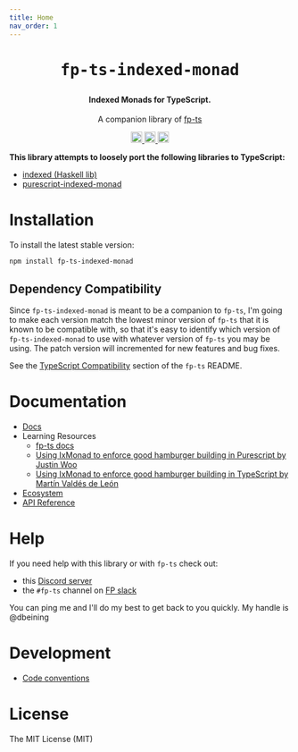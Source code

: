 ```yaml
---
title: Home
nav_order: 1
---
```


<h1 align="center" style="margin-bottom:0;">
  <pre>fp-ts-indexed-monad</pre>
</h1>

<h4 align="center" style="margin-top:0;">
  Indexed Monads for TypeScript.
</h3>

<p align="center">
  A companion library of
  <a href="https://derrickbeining.github.io/fp-ts/">
    fp-ts
  </a>
</p>

<p align="center">
  <a href="https://travis-ci.com/derrickbeining/fp-ts-indexed-monad">
    <img src="https://img.shields.io/travis/derrickbeining/fp-ts-indexed-monad/main.svg?style=flat-square" alt="build status" height="20">
  </a>
  <a href="https://david-dm.org/derrickbeining/fp-ts-indexed-monad">
    <img src="https://img.shields.io/david/derrickbeining/fp-ts-indexed-monad.svg?style=flat-square" alt="dependency status" height="20">
  </a>
  <a href="https://www.npmjs.com/package/fp-ts-indexed-monad">
    <img src="https://img.shields.io/npm/dm/fp-ts-indexed-monad.svg" alt="npm downloads" height="20">
  </a>
</p>

**This library attempts to loosely port the following libraries to TypeScript:**

- [indexed (Haskell lib)](https://hackage.haskell.org/package/indexed-0.1.3)
- [purescript-indexed-monad](https://pursuit.purescript.org/packages/purescript-indexed-monad)

# Installation

To install the latest stable version:

```
npm install fp-ts-indexed-monad
```

## Dependency Compatibility

Since `fp-ts-indexed-monad` is meant to be a companion to `fp-ts`, I'm going to make each version match the lowest minor version of `fp-ts` that it is known to be compatible with, so that it's easy to identify which version of `fp-ts-indexed-monad` to use with whatever version of `fp-ts` you may be using. The patch version will incremented for new features and bug fixes.

See the [TypeScript Compatibility](https://github.com/derrickbeining/fp-ts#typescript-compatibility) section of the `fp-ts` README.

# Documentation

- [Docs](https://derrickbining.github.io/fp-ts-indexed-monad)
- Learning Resources
  - [fp-ts docs](https://derrickbeining.github.io/fp-ts/learning-resources/)
  - [Using IxMonad to enforce good hamburger building in Purescript by Justin Woo](https://qiita.com/kimagure/items/a0ee7313e8c7690bf3f5)
  - [Using IxMonad to enforce good hamburger building in TypeScript by Martín Valdés de León](https://medium.com/@mvaldesdeleon/using-ixmonad-to-enforce-good-hamburger-building-in-typescript-bcd584236dd4)
- [Ecosystem](https://derrickbeining.github.io/fp-ts/ecosystem/)
- [API Reference](https://derrickbeining.github.io/fp-ts/modules/)

# Help

If you need help with this library or with `fp-ts` check out:

- this [Discord server](https://discord.gg/HVWmBBXM8A)
- the `#fp-ts` channel on [FP slack](functionalprogramming.slack.com)

You can ping me and I'll do my best to get back to you quickly. My handle is @dbeining

# Development

- [Code conventions](https://derrickbeining.github.io/fp-ts/guides/code-conventions)

# License

The MIT License (MIT)

